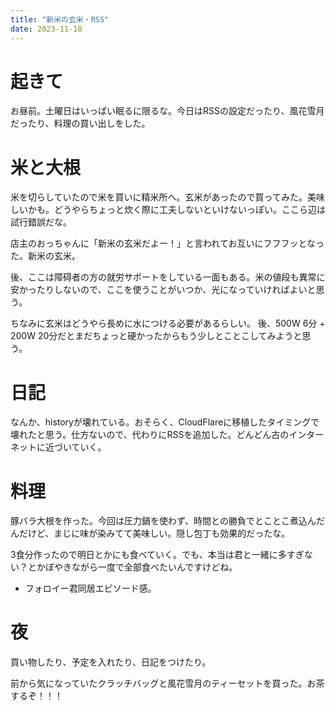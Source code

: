 ```yaml
---
title: "新米の玄米・RSS"
date: 2023-11-18
---
```



# 起きて
お昼前。土曜日はいっぱい眠るに限るな。今日はRSSの設定だったり、風花雪月だったり、料理の買い出しをした。

# 米と大根
米を切らしていたので米を買いに精米所へ。玄米があったので買ってみた。美味しいかも。どうやらちょっと炊く際に工夫しないといけないっぽい。ここら辺は試行錯誤だな。

店主のおっちゃんに「新米の玄米だよー！」と言われてお互いにフフフッとなった。新米の玄米。

後、ここは障碍者の方の就労サポートをしている一面もある。米の値段も異常に安かったりしないので、ここを使うことがいつか、光になっていければよいと思う。

ちなみに玄米はどうやら長めに水につける必要があるらしい。
後、500W 6分 + 200W 20分だとまだちょっと硬かったからもう少しとことこしてみようと思う。
# 日記
なんか、historyが壊れている。おそらく、CloudFlareに移植したタイミングで壊れたと思う。仕方ないので、代わりにRSSを追加した。どんどん古のインターネットに近づいていく。

# 料理
豚バラ大根を作った。今回は圧力鍋を使わず、時間との勝負でとことこ煮込んだんだけど、まじに味が染みてて美味しい。隠し包丁も効果的だったな。

3食分作ったので明日とかにも食べていく。でも、本当は君と一緒に多すぎない？とかぼやきながら一度で全部食べたいんですけどね。
- フォロイー君同居エピソード感。
# 夜
買い物したり、予定を入れたり、日記をつけたり。

前から気になっていたクラッチバッグと風花雪月のティーセットを買った。お茶するぞ！！！

